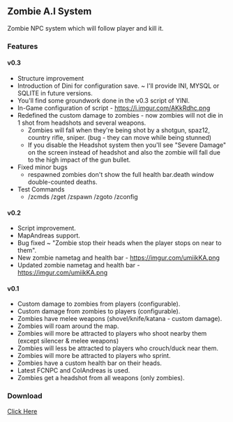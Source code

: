 ## Zombie A.I System
Zombie NPC system which will follow player and kill it.

### Features
#### v0.3
- Structure improvement 
- Introduction of Dini for configuration save. ~ I'll provide INI, MYSQL or SQLITE in future versions.
- You'll find some groundwork done in the v0.3 script of YINI.
- In-Game configuration of script - https://i.imgur.com/AKkRdhc.png
- Redefined the custom damage to zombies - now zombies will not die in 1 shot from headshots and several weapons.
   - Zombies will fall when they're being shot by a shotgun, spaz12, country rifle, sniper. (bug - they can move while being stunned)
   - If you disable the Headshot system then you'll see "Severe Damage" on the screen instead of headshot and also the zombie will fall due to the high impact of the gun bullet.
- Fixed minor bugs
   - respawned zombies don't show the full health bar.death window double-counted deaths.
- Test Commands
   - /zcmds /zget /zspawn /zgoto /zconfig

#### v0.2
* Script improvement.
* MapAndreas support.
* Bug fixed ~ "Zombie stop their heads when the player stops on near to them".
* New zombie nametag and health bar - https://imgur.com/umiikKA.png
* Updated zombie nametag and health bar - https://imgur.com/umiikKA.png

#### v0.1
* Custom damage to zombies from players (configurable).
* Custom damage from zombies to players (configurable).
* Zombies have melee weapons (shovel/knife/katana - custom damage).
* Zombies will roam around the map.
* Zombies will more be attracted to players who shoot nearby them (except silencer & melee weapons)
* Zombies will less be attracted to players who crouch/duck near them.
* Zombies will more be attracted to players who sprint.
* Zombies have a custom health bar on their heads.
* Latest FCNPC and ColAndreas is used.
* Zombies get a headshot from all weapons (only zombies).

### Download
<a href = "https://github.com/siddharthamks/Zombie/releases">Click Here</a>
